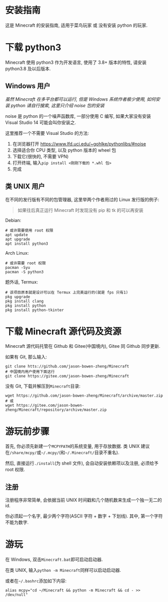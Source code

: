 # 安装指南
这是 Minecraft 的安装指南, 适用于菜鸟玩家 或 没有安装 python 的玩家.

# 下载 python3
Minecraft 使用 python3 作为开发语言, 使用了 3.8+ 版本的特性, 请安装 python3.8 及以后版本.

## Windows 用户
*虽然 Minecraft 在多平台都可以运行, 但是 Windows 系统作者极少使用, 如何安装 python 请自行搜索, 这里只介绍 noise 包的安装*

noise 是 python 的一个噪声函数库, 一部分使用 C 编写, 如果大家没有安装 Visual Studio 14 可能会叫你安装之.

这里推荐一个不需要 Visual Studio 的方法:

1. 在浏览器打开 <https://www.lfd.uci.edu/~gohlke/pythonlibs/#noise>
2. 选择适合你 CPU 类型, 以及 python 版本的 wheel 包
3. 下载它(很快的, 不需要 VPN)
4. 打开终端, 输入`pip install <刚刚下载的 *.whl 包>`
5. 完成

## 类 UNIX 用户
在不同的发行版有不同的包管理器, 这里举两个作者用过的 Linux 发行版的例子:
> 如果往后真正运行 Minecraft 时发现没有 pip 和 tk 的可以再安装

Debian:
```shell
# 或许需要使用 root 权限
apt update
apt upgrade
apt install python3
```

Arch Linux:
```shell
# 或许需要 root 权限
pacman -Syu
pacman -S python3
```

题外话, Termux:
```shell
# 该项目原本就是设计可以在 Termux 上完美运行的(就是 fps 只有1)
pkg upgrade
pkg install clang
pkg install python
pkg install python-tkinter
```

# 下载 Minecraft 源代码及资源
Minecraft 源代码托管在 Github 和 Gitee(中国境内), Gitee 同 Github 同步更新.

如果有 Git, 那么输入:
```shell
git clone htts://github.com/jason-bowen-zheng/Minecraft
# 中国境内用户使用下面这行
git clone https://gitee.com/jason-bowen-zheng/Minecraft
```

没有 Git, 下载并解压到`Minecraft`目录:
```shell
wget https://github.com/jason-bowen-zheng/Minecraft/archive/master.zip
# 或
wget https://gitee.com/jason-bowen-zheng/Minecraft/repository/archive/master.zip
```

# 游玩前步骤
首先, 你必须先新建一个`MCPYPATH`的系统变量, 用于存放数据. 类 UNIX 建议在`/share/mcpy/`或`~/.mcpy/`(和`~/.Minecraft/`目录不重名).

然后, 直接运行`./install`(为 shell 文件), 会自动安装依赖项以及注册, 必须给予 root 权限.

## 注册
注册程序非常简单, 会依据当前 UNIX 时间戳和几个随机数来生成一个独一无二的 id.

你必须起一个名字, 最少两个字符(ASCII 字符 + 数字 + 下划线). 其中, 第一个字符不能为数字.

# 游玩
在 Windows, 双击`Minecraft.bat`即可启动启动器.

在类 UNIX, 输入`python -m Minecraft`同样可以启动启动器.

或者在`~/.bashrc`添加如下内容:
```shell
alias mcpy="cd ~/Minecraft && python -m Minecraft && cd - >> /dev/null"
```
